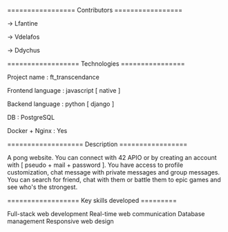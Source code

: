 =================  Contributors  =================

-> Lfantine

-> Vdelafos

-> Ddychus

==================  Technologies  ================

Project name : ft_transcendance

Frontend language : javascript [ native ]

Backend language : python [ django ]

DB : PostgreSQL

Docker + Nginx : Yes

===================  Description  =================

A pong website. You can connect with 42 APIO 
or by creating an account with [ pseudo + mail + password ].
You have access to profile customization, chat
message with private messages and group messages. You
can search for friend, chat with them or battle them
to epic games and see who's the strongest.

==================  Key skills developed  =========

Full-stack web development
Real-time web communication
Database management
Responsive web design

